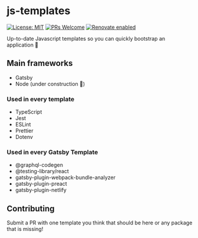 # js-templates

[![License: MIT](https://img.shields.io/badge/License-MIT-yellow.svg)](https://opensource.org/licenses/MIT)
[![PRs Welcome](https://img.shields.io/badge/PRs-welcome-brightgreen.svg)](http://makeapullrequest.com)
[![Renovate enabled](https://img.shields.io/badge/renovate-enabled-brightgreen.svg)](https://renovatebot.com/)

Up-to-date Javascript templates so you can quickly bootstrap an application 🚀

## Main frameworks

- Gatsby
- Node (under construction 👷)

### Used in every template

- TypeScript
- Jest
- ESLint
- Prettier
- Dotenv

### Used in every Gatsby Template

- @graphql-codegen
- @testing-library/react
- gatsby-plugin-webpack-bundle-analyzer
- gatsby-plugin-preact
- gatsby-plugin-netlify

## Contributing

Submit a PR with one template you think that should be here or any package that is missing!
